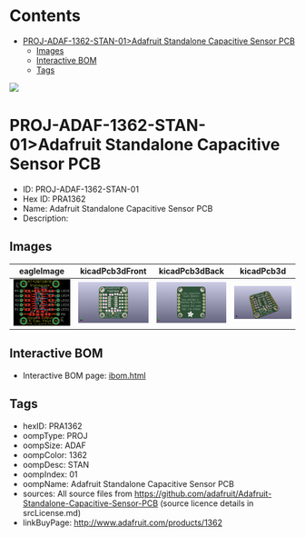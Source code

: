 



Contents
========

* [PROJ-ADAF-1362-STAN-01>Adafruit Standalone Capacitive Sensor PCB](#proj-adaf-1362-stan-01adafruit-standalone-capacitive-sensor-pcb)
	* [Images](#images)
	* [Interactive BOM](#interactive-bom)
	* [Tags](#tags)
  
![][im]
# PROJ-ADAF-1362-STAN-01>Adafruit Standalone Capacitive Sensor PCB

- ID: PROJ-ADAF-1362-STAN-01
- Hex ID: PRA1362
- Name: Adafruit Standalone Capacitive Sensor PCB
- Description: 

## Images
  
  

|eagleImage|kicadPcb3dFront|kicadPcb3dBack|kicadPcb3d|
| :---: | :---: | :---: | :---: |
|[![eagleImage](eagleImage_140.png)](eagleImage_600.png)|[![kicadPcb3dFront](kicadPcb3dFront_140.png)](kicadPcb3dFront_600.png)|[![kicadPcb3dBack](kicadPcb3dBack_140.png)](kicadPcb3dBack_600.png)|[![kicadPcb3d](kicadPcb3d_140.png)](kicadPcb3d_600.png)|

## Interactive BOM

- Interactive BOM page: [ibom.html](kicad/bom/ibom.html)

## Tags

- hexID: PRA1362
- oompType: PROJ
- oompSize: ADAF
- oompColor: 1362
- oompDesc: STAN
- oompIndex: 01
- oompName: Adafruit Standalone Capacitive Sensor PCB
- sources: All source files from https://github.com/adafruit/Adafruit-Standalone-Capacitive-Sensor-PCB (source licence details in srcLicense.md)
- linkBuyPage: http://www.adafruit.com/products/1362



[im]: kicadPcb3d_450.png
